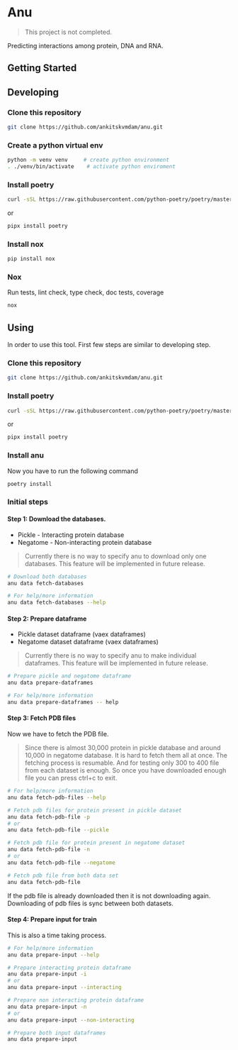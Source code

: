 # Anu

> This project is not completed.

Predicting interactions among protein, DNA and RNA.

## Getting Started


## Developing

### Clone this repository

```bash
git clone https://github.com/ankitskvmdam/anu.git
```

### Create a python virtual env

```bash
python -m venv venv     # create python environment
. ./venv/bin/activate    # activate python enviroment
```

### Install poetry

```bash
curl -sSL https://raw.githubusercontent.com/python-poetry/poetry/master/get-poetry.py | python
```
or

```bash
pipx install poetry
```

### Install nox

```bash
pip install nox
```
### Nox

Run tests, lint check, type check, doc tests, coverage
```bash
nox
```

## Using
In order to use this tool. First few steps are similar to developing step.

### Clone this repository

```bash
git clone https://github.com/ankitskvmdam/anu.git
```


### Install poetry

```bash
curl -sSL https://raw.githubusercontent.com/python-poetry/poetry/master/get-poetry.py | python
```
or

```bash
pipx install poetry
```

### Install anu
Now you have to run the following command
```bash
poetry install
```


### Initial steps

#### Step 1: Download the databases.
* Pickle - Interacting protein database
* Negatome - Non-interacting protein database
> Currently there is no way to specify anu to download only one databases. This feature will be implemented in future release.
```bash
# Download both databases
anu data fetch-databases

# For help/more information
anu data fetch-databases --help
```

#### Step 2: Prepare dataframe
* Pickle dataset dataframe (vaex dataframes)
* Negatome dataset dataframe (vaex dataframes)
> Currently there is no way to specify anu to make individual dataframes. This feature will be implemented in future release.
```bash
# Prepare pickle and negatome dataframe
anu data prepare-dataframes

# For help/more information
anu data prepare-dataframes -- help
```

#### Step 3: Fetch PDB files
Now we have to fetch the PDB file.
> Since there is almost 30,000 protein in pickle database and around 10,000 in negatome database. It is hard to fetch them all at once. The fetching process is resumable. And for testing only 300 to 400 file from each dataset is enough. So once you have downloaded enough file you can press ctrl+c to exit.

```bash
# For help/more information
anu data fetch-pdb-files --help

# Fetch pdb files for protein present in pickle dataset
anu data fetch-pdb-file -p
# or
anu data fetch-pdb-file --pickle

# Fetch pdb file for protein present in negatome dataset
anu data fetch-pdb-file -n
# or
anu data fetch-pdb-file --negatome

# Fetch pdb file from both data set
anu data fetch-pdb-file
```

If the pdb file is already downloaded then it is not downloading again. Downloading of pdb files is sync between both datasets.

#### Step 4: Prepare input for train
This is also a time taking process.

```bash
# For help/more information
anu data prepare-input --help

# Prepare interacting protein dataframe
anu data prepare-input -i
# or
anu data prepare-input --interacting

# Prepare non interacting protein dataframe
anu data prepare-input -n
# or
anu data prepare-input --non-interacting

# Prepare both input dataframes
anu data prepare-input
```
